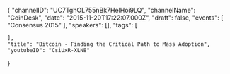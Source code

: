 {
    "channelID": "UC7TghOL755nBk7HelHoi9LQ",
    "channelName": "CoinDesk",
    "date": "2015-11-20T17:22:07.000Z",
    "draft": false,
    "events": [
        "Consensus 2015"
    ],
    "speakers": [],
    "tags": [
       
    ],
    "title": "Bitcoin - Finding the Critical Path to Mass Adoption",
    "youtubeID": "CsiUxR-XLN8"
}
